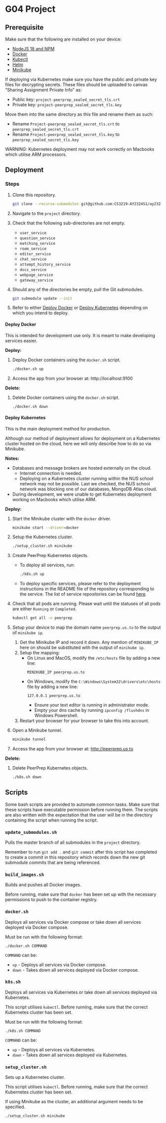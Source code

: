 # G04 Project

## Prerequisite

Make sure that the following are installed on your device:

- [NodeJS 18 and NPM](https://nodejs.org/download/release/v18.18.2/)
- [Docker](https://docs.docker.com/engine/install/)
- [Kubectl](https://kubernetes.io/docs/tasks/tools/)
- [Helm](https://helm.sh/docs/intro/install/)
- [Minikube](https://minikube.sigs.k8s.io/docs/start/)

If deploying via Kubernetes make sure you have the public and private key files for decrypting secrets. These files should be uploaded to canvas "Sharing Assignment Private Info" as:
- Public key: `project-peerprep_sealed_secret_tls.crt`
- Private key: `project-peerprep_sealed_secret_tls.key`

Move them into the same directory as this file and rename them as such:
- Rename `Project-peerprep_sealed_secret_tls.crt` to `peerprep_sealed_secret_tls.crt`
- Rename `Project-peerprep_sealed_secret_tls.key` to `peerprep_sealed_secret_tls.key`

WARNING: Kubernetes deployment may not work correctly on Macbooks which utilise ARM processors.

## Deployment

### Steps

1. Clone this repository.

    ```bash
    git clone --recurse-submodules git@github.com:CS3219-AY2324S1/ay2324s1-course-assessment-g04.git
    ```

2. Navigate to the `project` directory.

3. Check that the following sub-directories are not empty.
    - `user_service`
    - `question_service`
    - `matching_service`
    - `room_service`
    - `editor_service`
    - `chat_service`
    - `attempt_history_service`
    - `docs_service`
    - `webpage_service`
    - `gateway_service`

4. Should any of the directories be empty, pull the Git submodules.

    ```bash
    git submodule update --init
    ```

5. Refer to either [Deploy Docker](#deploy-docker) or [Deploy Kubernetes](#deploy-kubernetes) depending on which you intend to deploy.

#### Deploy Docker

This is intended for development use only. It is meant to make developing services easier.

**Deploy:**

1. Deploy Docker containers using the `docker.sh` script.
    ```bash
    ./docker.sh up
    ```
2. Access the app from your browser at: http://localhost:9100

**Delete:**

1. Delete Docker containers using the `docker.sh` script.
    ```bash
    ./docker.sh down
    ```

#### Deploy Kubernetes

This is the main deployment method for production.

Although our method of deployment allows for deployment on a Kubernetes cluster hosted on the cloud, here we will only describe how to do so via Minikube.

**Notes:**

- Databases and message brokers are hosted externally on the cloud.
  - Internet connection is needed.
  - Deploying on a Kubernetes cluster running within the NUS school network may not be possible. Last we checked, the NUS school network was blocking one of our databases, MongoDB Atlas cloud.
- During development, we were unable to get Kubernetes deployment working on Macbooks which utilise ARM.

**Deploy:**

1. Start the Minikube cluster with the `docker` driver.

    ```bash
    minikube start --driver=docker
    ```

2. Setup the Kubernetes cluster.

    ```bash
    ./setup_cluster.sh minikube
    ```

3. Create PeerPrep Kubernetes objects.

    - To deploy all services, run:

        ```bash
        ./k8s.sh up
        ```

    - To deploy specific services, please refer to the deployment instructions in the README file of the repository corresponding to the service. The list of service repositories can be found [here](https://github.com/orgs/CS3219-AY2324S1-G04/repositories).

4. Check that all pods are running. Please wait until the statuses of all pods are either `Running` or `Completed`.

    ```bash
    kubectl get all -n peerprep
    ```

5. Setup your device to map the domain name `peerprep.us.to` to the output of `minikube ip`.
    1. Get the Minikube IP and record it down. Any mention of `MINIKUBE_IP` here on should be substituted with the output of `minikube ip`.
    2. Setup the mapping:
        - On Linux and MacOS, modify the `/etc/hosts` file by adding a new line:
            ```
            MINIKUBE_IP peerprep.us.to
            ```
        - On Windows, modify the `C:\Windows\System32\drivers\etc\hosts` file by adding a new line:
            ```
            127.0.0.1 peerprep.us.to
            ```
            - Ensure your text editor is running in administrator mode.
            - Empty your dns cache by running `ipconfig /flushdns` in Windows Powershell.
    3. Restart your browser for your browser to take this into account.

6. Open a Minikube tunnel.

    ```bash
    minikube tunnel
    ```

7. Access the app from your browser at: http://peerprep.us.to

**Delete:**

1. Delete PeerPrep Kubernetes objects.

    ```bash
    ./k8s.sh down
    ```

## Scripts

Some bash scripts are provided to automate common tasks. Make sure that these scripts have executable permission before running them. The scripts are also written with the expectation that the user will be in the directory containing the script when running the script.

### `update_submodules.sh`

Pulls the master branch of all submodules in the `project` directory.

Remember to run `git add .` and `git commit` after this script has completed to create a commit in this repository which records down the new git submodule commits that are being referenced.

### `build_images.sh`

Builds and pushes all Docker images.

Before running, make sure that `docker` has been set up with the necessary permissions to push to the container registry.

### `docker.sh`

Deploys all services via Docker compose or take down all services deployed via Docker compose.

Must be run with the following format:

```
./docker.sh COMMAND
```

`COMMAND` can be:
- `up` - Deploys all services via Docker compose.
- `down` - Takes down all services deployed via Docker compose.

### `k8s.sh`

Deploys all services via Kubernetes or take down all services deployed via Kubernetes.

This script utilises `kubectl`. Before running, make sure that the correct Kubernetes cluster has been set.

Must be run with the following format:

```
./k8s.sh COMMAND
```

`COMMAND` can be:
- `up` - Deploys all services via Kubernetes.
- `down` - Takes down all services deployed via Kubernetes.

### `setup_cluster.sh`

Sets up a Kubernetes cluster.

This script utilises `kubectl`. Before running, make sure that the correct Kubernetes cluster has been set.

If using Minikube as the cluster, an additional argument needs to be specified.

```
./setup_cluster.sh minikube
```
